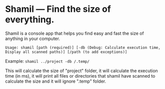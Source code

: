 # Shamil — Find the size of everything.
Shamil is a console app that helps you find easy and fast the size of anything in your computer.

```Usage: shamil [path (required)] [-db (Debug: Calculate execution time, Display all scanned paths)] [/path (to add exceptions)]```

Example: ```shamil ../project -db /.temp/```

This will calculate the size of "project" folder, it will calculate the execution time (in ms), it will print all files or directories that shamil have scanned to calculate the size and it will ignore ".temp" folder.
